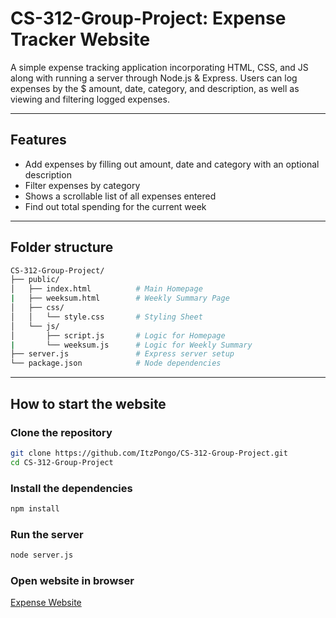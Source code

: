 # CS-312-Group-Project: Expense Tracker Website
A simple expense tracking application incorporating HTML, CSS, and JS along with running a server through Node.js & Express. Users can log expenses by the $ amount, date, category, and description, as well as
viewing and filtering logged expenses.

---

## Features
- Add expenses by filling out amount, date and category with an optional description
- Filter expenses by category
- Shows a scrollable list of all expenses entered
- Find out total spending for the current week

---

## Folder structure

```bash
CS-312-Group-Project/
├── public/
│   ├── index.html          # Main Homepage
|   ├── weeksum.html        # Weekly Summary Page
│   ├── css/
│   │   └── style.css       # Styling Sheet
│   └── js/
│       ├── script.js       # Logic for Homepage
|       └── weeksum.js      # Logic for Weekly Summary
├── server.js               # Express server setup
└── package.json            # Node dependencies
```

---

## How to start the website

### Clone the repository

```bash
git clone https://github.com/ItzPongo/CS-312-Group-Project.git
cd CS-312-Group-Project
```

### Install the dependencies

```bash
npm install
```

### Run the server

```bash
node server.js
```

### Open website in browser

[Expense Website](http://localhost:3000)
